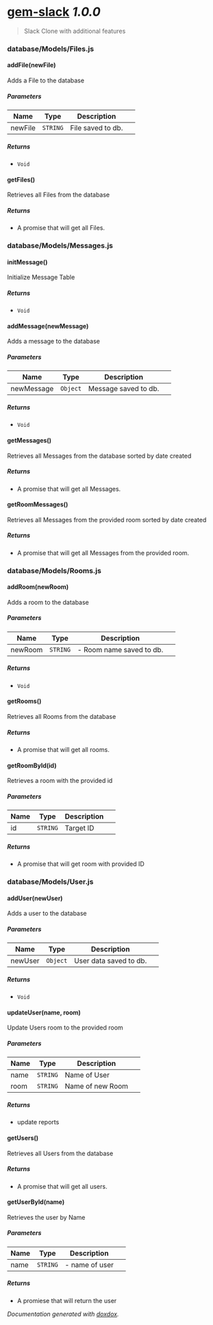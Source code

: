 # [gem-slack](https://github.com/Gem-Guys/Gem-Slack#readme) *1.0.0*

> Slack Clone with additional features


### database/Models/Files.js


#### addFile(newFile) 

Adds a File to the database




##### Parameters

| Name | Type | Description |  |
| ---- | ---- | ----------- | -------- |
| newFile | `STRING`  | File saved to db. | &nbsp; |




##### Returns


- `Void`



#### getFiles() 

Retrieves all Files from the database






##### Returns


-  A promise that will get all Files.




### database/Models/Messages.js


#### initMessage() 

Initialize Message Table






##### Returns


- `Void`



#### addMessage(newMessage) 

Adds a message to the database




##### Parameters

| Name | Type | Description |  |
| ---- | ---- | ----------- | -------- |
| newMessage | `Object`  | Message saved to db. | &nbsp; |




##### Returns


- `Void`



#### getMessages() 

Retrieves all Messages from the database sorted by date created






##### Returns


-  A promise that will get all Messages.



#### getRoomMessages() 

Retrieves all Messages from the provided room sorted by date created






##### Returns


-  A promise that will get all Messages from the provided room.




### database/Models/Rooms.js


#### addRoom(newRoom) 

Adds a room to the database




##### Parameters

| Name | Type | Description |  |
| ---- | ---- | ----------- | -------- |
| newRoom | `STRING`  | - Room name saved to db. | &nbsp; |




##### Returns


- `Void`



#### getRooms() 

Retrieves all Rooms from the database






##### Returns


-  A promise that will get all rooms.



#### getRoomById(id) 

Retrieves a room with the provided id




##### Parameters

| Name | Type | Description |  |
| ---- | ---- | ----------- | -------- |
| id | `STRING`  | Target ID | &nbsp; |




##### Returns


-  A promise that will get room with provided ID




### database/Models/User.js


#### addUser(newUser) 

Adds a user to the database




##### Parameters

| Name | Type | Description |  |
| ---- | ---- | ----------- | -------- |
| newUser | `Object`  | User data saved to db. | &nbsp; |




##### Returns


- `Void`



#### updateUser(name, room) 

Update Users room to the provided room




##### Parameters

| Name | Type | Description |  |
| ---- | ---- | ----------- | -------- |
| name | `STRING`  | Name of User | &nbsp; |
| room | `STRING`  | Name of new Room | &nbsp; |




##### Returns


-  update reports



#### getUsers() 

Retrieves all Users from the database






##### Returns


-  A promise that will get all users.



#### getUserById(name) 

Retrieves the user by Name




##### Parameters

| Name | Type | Description |  |
| ---- | ---- | ----------- | -------- |
| name | `STRING`  | - name of user | &nbsp; |




##### Returns


-  A promiese that will return the user




*Documentation generated with [doxdox](https://github.com/neogeek/doxdox).*
